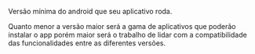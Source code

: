 Versão mínima do android que seu aplicativo roda.

Quanto menor a versão maior será a gama de aplicativos que poderão instalar o app porém maior será o trabalho de lidar com a compatibilidade das funcionalidades entre as diferentes versões.